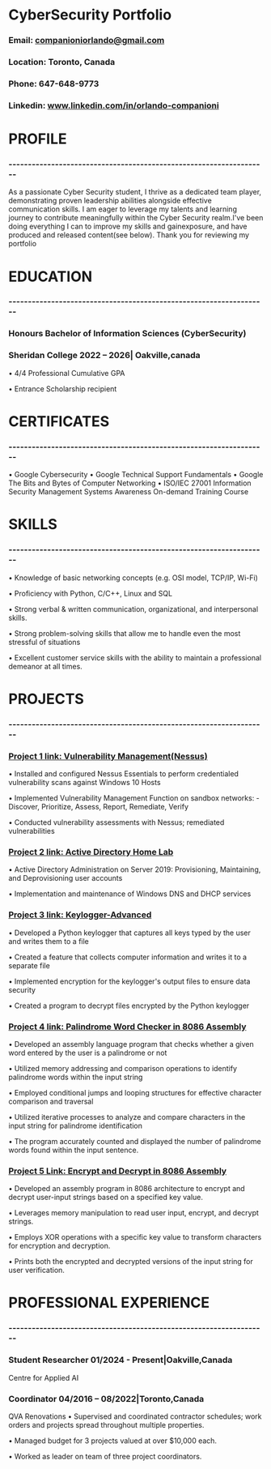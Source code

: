 # CyberSecurity Portfolio

### Email: companioniorlando@gmail.com
### Location: Toronto, Canada
### Phone: 647-648-9773
### Linkedin: www.linkedin.com/in/orlando-companioni

# PROFILE
### -------------------------------------------------------------------
As a passionate Cyber Security student, I thrive as a dedicated team player, demonstrating proven leadership abilities alongside effective communication skills. I am eager to leverage my talents and learning journey to contribute meaningfully within the Cyber Security realm.I've been doing everything I can to improve my skills and gainexposure, and have produced and released content(see below). Thank you for reviewing my portfolio


# EDUCATION
### -------------------------------------------------------------------
### Honours Bachelor of Information Sciences (CyberSecurity)
### Sheridan College           2022 – 2026| Oakville,canada

• 4/4 Professional Cumulative GPA

• Entrance Scholarship recipient

# CERTIFICATES
### -------------------------------------------------------------------
• Google Cybersecurity
• Google Technical Support Fundamentals
• Google The Bits and Bytes of Computer Networking
• ISO/IEC 27001 Information Security Management Systems Awareness On-demand Training Course


# SKILLS
### -------------------------------------------------------------------

• Knowledge of basic networking concepts (e.g. OSI model, TCP/IP, Wi-Fi)

• Proficiency with Python, C/C++, Linux and SQL

• Strong verbal & written communication, organizational, and interpersonal skills.

• Strong problem-solving skills that allow me to handle even the most stressful of situations

• Excellent customer service skills with the ability to maintain a professional demeanor at all times.

# PROJECTS
### -------------------------------------------------------------------
### [Project 1 link: Vulnerability Management(Nessus)](https://mycyberstudies.blogspot.com/2023/01/Nessus-Vulnerability-Management.html)

• Installed and configured Nessus Essentials to perform credentialed vulnerability scans against Windows 10 Hosts

• Implemented Vulnerability Management Function on sandbox networks:
-Discover, Prioritize, Assess, Report, Remediate, Verify

• Conducted vulnerability assessments with Nessus; remediated vulnerabilities

### [Project 2 link: Active Directory Home Lab](https://mycyberstudies.blogspot.com/2023/01/active-directory-home-lab.html)

• Active Directory Administration on Server 2019: Provisioning, Maintaining, and Deprovisioning user accounts

• Implementation and maintenance of Windows DNS and DHCP services

### [Project 3 link: Keylogger-Advanced](https://github.com/OrlandoCompC/Keylogger-Advanced)
• Developed a Python keylogger that captures all keys typed by the user and writes them to a file

• Created a feature that collects computer information and writes it to a separate file

• Implemented encryption for the keylogger's output files to ensure data security

• Created a program to decrypt files encrypted by the Python keylogger

### [Project 4 link: Palindrome Word Checker in 8086 Assembly](https://github.com/OrlandoCompC/Palindrome_Sentence_Check)
• Developed an assembly language program that checks whether a given word entered by the user is a palindrome or not

• Utilized memory addressing and comparison operations to identify palindrome words within the input string

• Employed conditional jumps and looping structures for effective character comparison and traversal

• Utilized iterative processes to analyze and compare characters in the input string for palindrome identification

• The program accurately counted and displayed the number of palindrome words found within the input sentence.

### [Project 5 Link: Encrypt and Decrypt in 8086 Assembly](https://github.com/OrlandoCompC/8086-Encryption-of-Word)
• Developed an assembly program in 8086 architecture to encrypt and decrypt user-input strings based on a specified key value.

• Leverages memory manipulation to read user input, encrypt, and decrypt strings.

• Employs XOR operations with a specific key value to transform characters for encryption and decryption.

• Prints both the encrypted and decrypted versions of the input string for user verification.

# PROFESSIONAL EXPERIENCE
### -------------------------------------------------------------------
### Student Researcher                                                                     01/2024 - Present|Oakville,Canada
Centre for Applied AI


### Coordinator                                                                          04/2016 – 08/2022|Toronto,Canada                                                                     
QVA Renovations
• Supervised and coordinated contractor schedules; work orders and projects spread throughout multiple properties.

• Managed budget for 3 projects valued at over $10,000 each.

• Worked as leader on team of three project coordinators.
